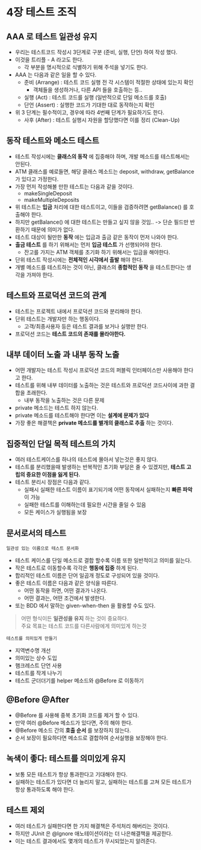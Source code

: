 # 4장 테스트 조직

## AAA 로 테스트 일관성 유지
- 우리는 테스트코드 작성시 3단계로 구분 (준비, 실행, 단언) 하여 작성 했다.
- 이것을 트리플 - A 라고도 한다.
  - 각 부분을 명시적으로 식별하기 위해 주석을 넣기도 한다.
- AAA 는 다음과 같은 일을 할 수 있다.
  - 준비 (Arrange) : 테스트 코드 실행 전 각 시스템이 적절한 상태에 있는지 확인
    - 객체들을 생성하거나, 다른 API 들을 호출하는 등..
  - 실행 (Act) : 테스트 코드를 실행 (일반적으로 단일 메소드를 호출)
  - 단언 (Assert) : 실행한 코드가 기대한 대로 동작하는지 확인
- 위 3 단계는 필수적이고, 경우에 따라 4번째 단계가 필요하기도 한다.
  - 사후 (After) : 테스트 실행시 자원을 할당했다면 이를 정리 (Clean-Up)

## 동작 테스트와 메소드 테스트
- 테스트 작성시에는 **클래스의 동작** 에 집중해야 하며, 개발 메소드를 테스트해서는 안된다.
- ATM 클래스를 예로들면, 해당 클래스 메소드는 deposit, withdraw, getBalance 가 있다고 가정한다.
- 가장 먼저 작성해볼 만한 테스트는 다음과 같을 것이다.
  - makeSingleDeposit
  - makeMultipleDeposits
- 위 테스트는 **입금** 처리에 대한 테스트이고, 이들을 검증하려면 getBalance() 를 호출해야 한다.
- 하지만 getBalance() 에 대한 테스트는 만들고 싶지 않을 것임.. -> 단순 필드만 반환하기 때문에 의미가 없다.
- 테스트 대상이 될만한 **동작** 에는 입금과 출금 같은 동작이 먼저 나와야 한다.
- **출금 테스트** 를 하기 위해서는 먼저 **입금 테스트** 가 선행되어야 한다.
  - 잔고를 가지는 ATM 객체를 초기화 하기 위해서는 입금을 해야한다.
- 단위 테스트 작성시에는 **전체적인 시각에서 출발** 해야 한다.
- 개별 메소드를 테스트하는 것이 아닌, 클래스의 **종합적인 동작** 을 테스트한다는 생각을 가져야 한다.

## 테스트와 프로덕션 코드의 관계
- 테스트는 프로젝트 내에서 프로덕션 코드와 분리해야 한다.
- 단위 테스트는 개발자만 하는 행동이다.
  - 고객/최종사용자 등은 테스트 결과를 보거나 실행만 한다.
- 프로덕션 코드는 **테스트 코드의 존재를 몰라야한다.**

## 내부 데이터 노출 과 내부 동작 노출
- 어떤 개발자는 테스트 작성시 프로덕션 코드의 퍼블릭 인터페이스만 사용해야 한다고 한다.
- 테스트를 위해 내부 데이터를 노출하는 것은 테스트와 프로덕션 코드사이에 과한 결합을 초래한다.
  - 내부 동작을 노출하는 것은 다른 문제
- private 메소드는 테스트 하지 않는다.
- private 메소드를 테스트해야 한다면 이는 **설계에 문제가 있다**
- 가장 좋은 해결책은 **private 메소드를 별개의 클래스로 추출** 하는 것이다.

## 집중적인 단일 목적 테스트의 가치
- 여러 테스트케이스를 하나의 테스트에 몰아서 넣는것은 좋지 않다.
- 테스트를 분리했을때 발생하는 반복적인 초기화 부담은 줄 수 있겠지만, **테스트 고립의 중요한 이점을 잃게 된다.**
- 테스트 분리시 장점은 다음과 같다.
  - 실패시 실패한 테스트 이름이 표기되기에 어떤 동작에서 실패하는지 **빠른 파악** 이 가능
  - 실패한 테스트를 이해하는데 필요한 시간을 줄일 수 있음
  - 모든 케이스가 실행됨을 보장

## 문서로서의 테스트

`일관성 있는 이름으로 테스트 문서화`
- 테스트 케이스를 단일 메소드로 결합 할수록 이름 또한 일반적이고 의미를 잃는다.
- 작은 테스트로 이동할수록 각각은 **행동에 집중** 하게 된다.
- 합리적인 테스트 이름은 단어 일곱개 정도로 구성되어 있을 것이다.
- 좋은 테스트 이름은 다음과 같은 양식을 따른다.
  - 어떤 동작을 하면, 어떤 결과가 나온다.
  - 어떤 결과는, 어떤 조건에서 발생한다.
- 또는 BDD 에서 말하는 given-when-then 을 활용할 수도 있다.

> 어떤 형식이든 **일관성을 유지** 하는 것이 중요하다. <br/>
> 주요 목표는 테스트 코드를 다른사람에게 의미있게 하는것

`테스트를 의미있게 만들기`
- 지역변수명 개선
- 의미있는 상수 도입
- 햄크레스트 단언 사용
- 테스트를 작게 나누기
- 테스트 군더더기를 helper 메소드와 @Before 로 이동하기

## @Before @After
- @Before 를 사용해 중복 초기화 코드를 제거 할 수 있다.
- 만약 여러 @Before 메소드가 있다면, 주의 해야 한다.
- @Before 메소드 간의 **호출 순서** 를 보장하지 않는다.
- 순서 보장이 필요하다면 메소드로 결합하여 순서실행을 보장해야 한다.

## 녹색이 좋다: 테스트를 의미있게 유지
- 보통 모든 테스트가 항상 통과한다고 기대해야 한다.
- 실패하는 테스트가 있다면 더 늘리지 말고, 실패하는 테스트를 고쳐 모든 테스트가 항상 통과하도록 해야 한다.

## 테스트 제외
- 여러 테스트가 실패한다면 한 가지 해결책은 주석처리 해버리는 것이다.
- 하지만 JUnit 은 @Ignore 애노테이션이라는 더 나은해결책을 제공한다.
- 이는 테스트 결과에서도 몇개의 테스트가 무시되었는지 알려준다.